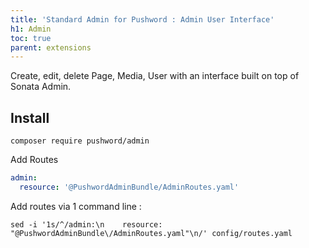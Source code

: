 ```yaml
---
title: 'Standard Admin for Pushword : Admin User Interface'
h1: Admin
toc: true
parent: extensions
---
```


Create, edit, delete Page, Media, User with an interface built on top of Sonata Admin.

## Install

```shell
composer require pushword/admin
```

Add Routes

```yaml
admin:
  resource: '@PushwordAdminBundle/AdminRoutes.yaml'
```

Add routes via 1 command line :

```
sed -i '1s/^/admin:\n    resource: "@PushwordAdminBundle\/AdminRoutes.yaml"\n/' config/routes.yaml
```
